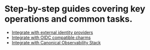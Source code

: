 # Step-by-step guides covering key operations and common tasks.

- [Integrate with external identity providers](how-to/how-to-manage-external-identity-providers.md)
- [Integrate with OIDC compatible charms](how-to/how-to-integrate-with-oidc-compatible-charms.md)
- [Integrate with Canonical Observability Stack](https://chat.charmhub.io/charmhub/channels/iam-platform)